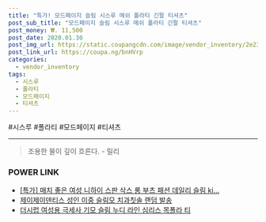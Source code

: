 ```yaml
--- 
title: "특가! 모드페이지 슬림 시스루 메쉬 폴라티 긴팔 티셔츠" 
post_sub_title: "모드페이지 슬림 시스루 메쉬 폴라티 긴팔 티셔츠" 
post_money: ₩. 11,500 
post_date: 2020.01.30 
post_img_url: https://static.coupangcdn.com/image/vendor_inventory/2e23/d50927cd35fd7ce30ecafdd77cbccabd4b674a62e4d7c70450a6a3344ba4.jpg 
post_link_url: https://coupa.ng/bnHVrp 
categories: 
  - vendor_inventory 
tags: 
  - 시스루 
  - 폴라티 
  - 모드페이지 
  - 티셔츠 
--- 
```

  #시스루 #폴라티 #모드페이지 #티셔츠 
<hr> 

> 조용한 물이 깊이 흐른다. - 릴리 


### POWER LINK

* <a href="https://blog.naver.com/an0733/221786260000" target="_blank">[특가] 매치 좋은 여성 니하이 스판 삭스 롱 부츠 패션 데일리 슬림 ki...</a>
* <a href="https://blog.naver.com/sakai111/221777063755" target="_blank">제이제이덴티스 성인 이중 슬림모 치과칫솔 랜덤 발송</a>
* <a href="https://blog.naver.com/fasyy4321/221790114757" target="_blank">더시럽 여성용 극세사 기모 슬림 누디 라인 심리스 목폴라 티</a>
